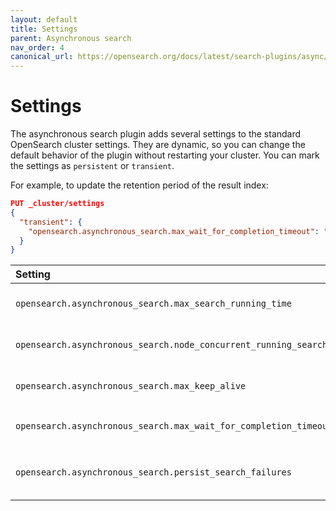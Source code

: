 ```yaml
---
layout: default
title: Settings
parent: Asynchronous search
nav_order: 4
canonical_url: https://opensearch.org/docs/latest/search-plugins/async/settings/
---
```


# Settings

The asynchronous search plugin adds several settings to the standard OpenSearch cluster settings. They are dynamic, so you can change the default behavior of the plugin without restarting your cluster. You can mark the settings as `persistent` or `transient`.

For example, to update the retention period of the result index:

```json
PUT _cluster/settings
{
  "transient": {
    "opensearch.asynchronous_search.max_wait_for_completion_timeout": "5m"
  }
}
```

Setting | Default | Description
:--- | :--- | :---
`opensearch.asynchronous_search.max_search_running_time` | 12 hours | The maximum running time for the search beyond which the search is terminated.
`opensearch.asynchronous_search.node_concurrent_running_searches` | 20 | The concurrent searches running per coordinator node.
`opensearch.asynchronous_search.max_keep_alive` | 5 days | The maximum amount of time that search results can be stored in the cluster.
`opensearch.asynchronous_search.max_wait_for_completion_timeout` | 1 minute | The maximum value for the `wait_for_completion_timeout` parameter.
`opensearch.asynchronous_search.persist_search_failures` | false | Persist asynchronous search results that end with a search failure in the system index.
